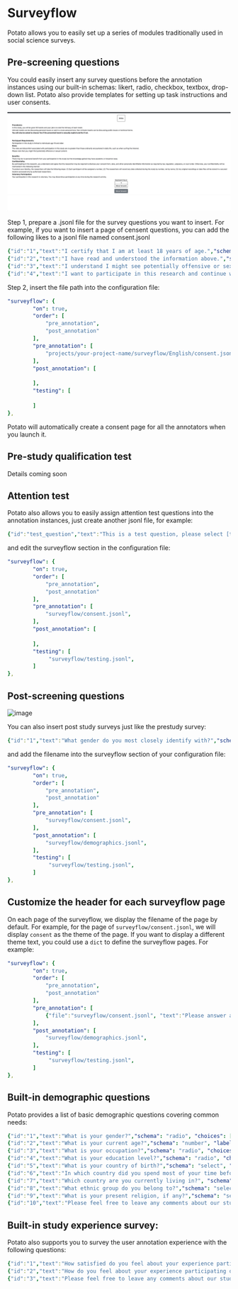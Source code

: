 # Surveyflow

Potato allows you to easily set up a series of modules traditionally
used in social science surveys.

## Pre-screening questions
You could easily insert any survey questions before the annotation instances using our
built-in schemas: likert, radio, checkbox, textbox, drop-down list.
Potato also provide templates for setting up task instructions and user
consents.

![image](img/screenshots/prescreening_questions.gif)

Step 1, prepare a .jsonl file for the survey questions you want to
insert. For example, if you want to insert a page of censent questions,
you can add the following likes to a jsonl file named consent.jsonl

``` YAML
{"id":"1","text":"I certify that I am at least 18 years of age.","schema": "radio", "choices": ["I agree", "I disagree"], "label_requirement": {"right_label":["I agree"]}}
{"id":"2","text":"I have read and understood the information above.","schema": "radio", "choices": ["Yes", "No"], "label_requirement": {"right_label":["Yes"]}}
{"id":"3","text":"I understand I might see potentially offensive or sexual content.","schema": "radio", "choices": ["Yes", "No"], "label_requirement": {"right_label":["Yes"]}}
{"id":"4","text":"I want to participate in this research and continue with the study.","schema": "radio", "choices": ["Yes", "No"], "label_requirement": {"right_label":["Yes"]}}
```

Step 2, insert the file path into the configuration file:

``` YAML
"surveyflow": {
        "on": true,
        "order": [
            "pre_annotation",
            "post_annotation"
        ],
        "pre_annotation": [
            "projects/your-project-name/surveyflow/English/consent.jsonl",
        ],
        "post_annotation": [

        ],
        "testing": [

        ]
},
```

Potato will automatically create a consent page for all the annotators
when you launch it.

## Pre-study qualification test 
Details coming soon

## Attention test

Potato also allows you to easily assign attention test questions into
the annotation instances, just create another jsonl file, for example:

``` YAML
{"id":"test_question","text":"This is a test question, please select [test_question_choice].", "choices": ["1", "2", "3", "4", "5"]}
```

and edit the surveyflow section in the configuration file:

``` YAML
"surveyflow": {
        "on": true,
        "order": [
            "pre_annotation",
            "post_annotation"
        ],
        "pre_annotation": [
            "surveyflow/consent.jsonl",
        ],
        "post_annotation": [

        ],
        "testing": [
             "surveyflow/testing.jsonl",
        ]
},
```

## Post-screening questions 

![image](img/screenshots/postscreening_questions.gif)

You can also insert post study surveys just like the prestudy survey:

``` YAML
{"id":"1","text":"What gender do you most closely identify with?","schema": "radio", "choices": ["Male", "Female", "Non-binary"], "label_requirement": {"required":true}}
```

and add the filename into the surveyflow section of your configuration
file:

``` YAML
"surveyflow": {
        "on": true,
        "order": [
            "pre_annotation",
            "post_annotation"
        ],
        "pre_annotation": [
            "surveyflow/consent.jsonl",
        ],
        "post_annotation": [
            "surveyflow/demographics.jsonl",
        ],
        "testing": [
             "surveyflow/testing.jsonl",
        ]
},
```
## Customize the header for each surveyflow page
On each page of the surveyflow, we display the filename of the page by default. For example,
for the page of `surveyflow/consent.jsonl`, we will display `consent` as the theme of the page.
If you want to display a different theme text, you could use a `dict` to define the surveyflow pages. For example:

``` YAML
"surveyflow": {
        "on": true,
        "order": [
            "pre_annotation",
            "post_annotation"
        ],
        "pre_annotation": [
            {"file":"surveyflow/consent.jsonl", "text":"Please answer all the consent questions"},
        ],
        "post_annotation": [
            "surveyflow/demographics.jsonl",
        ],
        "testing": [
             "surveyflow/testing.jsonl",
        ]
},
```


## Built-in demographic questions 
Potato provides a list of basic demographic questions covering common needs:

``` YAML
{"id":"1","text":"What is your gender?","schema": "radio", "choices": ["Woman", "Man", "Non-binary","Prefer not to disclose", "Prefer to self-describe (please specify)"], "has_free_response": {"instruction": ""},"label_requirement": {"required":true}}
{"id":"2","text":"What is your current age?","schema": "number", "label_requirement": {"required":true}}
{"id":"3","text":"What is your occupation?","schema": "radio", "choices": ["Employed", "Unemployed", "Student", "Retired", "Homemaker", "Self-employed", "Other"], "label_requirement": {"required":true}}
{"id":"4","text":"What is your education level?","schema": "radio", "choices": ["Less than a high school diploma", "High school diploma or equivalent", "College degree", "Graduate degree", "Other"], "label_requirement": {"required":true}}
{"id":"5","text":"What is your country of birth?","schema": "select", "use_predefined_labels": "country", "label_requirement": {"required":true}}
{"id":"6","text":"In which country did you spend most of your time before you turned 18?","schema": "select", "use_predefined_labels": "country", "label_requirement": {"required":true}}
{"id":"7","text":"Which country are you currently living in?", "schema": "select", "use_predefined_labels": "country", "label_requirement": {"required":true}}
{"id":"8","text":"What ethnic group do you belong to?","schema": "select", "use_predefined_labels": "ethnicity", "label_requirement": {"required":true}}
{"id":"9","text":"What is your present religion, if any?","schema": "select", "use_predefined_labels": "religion", "label_requirement": {"required":true}}
{"id":"10","text":"Please feel free to leave any comments about our study (optional)","schema": "text"}
```

## Built-in study experience survey:
Potato also supports you to survey the user annotation experience with the
following questions:

``` YAML
{"id":"1","text":"How satisfied do you feel about your experience participating our study?","schema": "radio", "choices": ["Not satisfied", "Satisfied", "Very satisfied"], "label_requirement": {"required":true}}
{"id":"2","text":"How do you feel about your experience participating our study compared with other studies?","schema": "radio", "choices": ["Much worse than others", "Worse than others", "Similar", "Better than others", "Much better than others"], "label_requirement": {"required":true}}
{"id":"3","text":"Please feel free to leave any comments about our study (optional)","schema": "text"}
```
